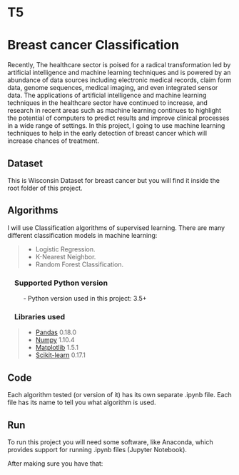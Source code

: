 # T5
# Breast cancer Classification

Recently, The healthcare sector is poised for a radical transformation led by artificial intelligence and machine learning techniques and is powered by an abundance of data sources including electronic medical records, claim form data, genome sequences, medical imaging, and even integrated sensor data.
The applications of artificial intelligence and machine learning techniques in the healthcare sector have continued to increase, and research in recent areas such as machine learning continues to highlight the potential of computers to predict results and improve clinical processes in a wide range of settings.
In this project, I going to use machine learning techniques to help in the early detection of breast cancer which will increase chances of treatment.

## Dataset

This is Wisconsin Dataset for breast cancer but you will find it inside the root folder of this project.

## Algorithms
I will use Classification algorithms of supervised learning. There are many different classification models in machine learning: 
> *  Logistic Regression.
> *  K-Nearest Neighbor.
> *  Random Forest Classification.


### &nbsp;&nbsp;&nbsp; Supported Python version
&nbsp;&nbsp;&nbsp;&nbsp;&nbsp;&nbsp;&nbsp;&nbsp;&nbsp;- Python version used in this project: 3.5+

### &nbsp;&nbsp;&nbsp; Libraries used

> *  [Pandas](http://pandas.pydata.org) 0.18.0
> *  [Numpy](http://www.numpy.org) 1.10.4
> *  [Matplotlib](https://matplotlib.org) 1.5.1
> *  [Scikit-learn](http://scikit-learn.org/stable/) 0.17.1

## Code

Each algorithm tested (or version of it) has its own separate .ipynb file. Each file has its name to tell you what algorithm is used.

## Run

To run this project you will need some software, like Anaconda, which provides support for running .ipynb files (Jupyter Notebook).

After making sure you have that:
